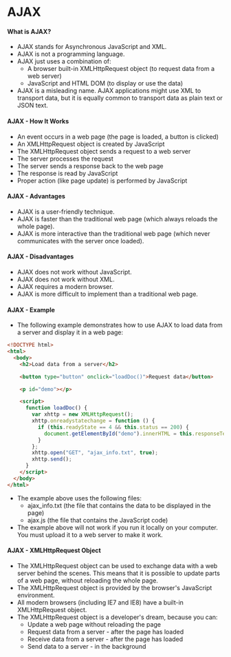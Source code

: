 # AJAX

#### What is AJAX?

- AJAX stands for Asynchronous JavaScript and XML.
- AJAX is not a programming language.
- AJAX just uses a combination of:
  - A browser built-in XMLHttpRequest object (to request data from a web server)
  - JavaScript and HTML DOM (to display or use the data)
- AJAX is a misleading name. AJAX applications might use XML to transport data, but it is equally common to transport data as plain text or JSON text.

#### AJAX - How It Works

- An event occurs in a web page (the page is loaded, a button is clicked)
- An XMLHttpRequest object is created by JavaScript
- The XMLHttpRequest object sends a request to a web server
- The server processes the request
- The server sends a response back to the web page
- The response is read by JavaScript
- Proper action (like page update) is performed by JavaScript

#### AJAX - Advantages

- AJAX is a user-friendly technique.
- AJAX is faster than the traditional web page (which always reloads the whole page).
- AJAX is more interactive than the traditional web page (which never communicates with the server once loaded).

#### AJAX - Disadvantages

- AJAX does not work without JavaScript.
- AJAX does not work without XML.
- AJAX requires a modern browser.
- AJAX is more difficult to implement than a traditional web page.

#### AJAX - Example

- The following example demonstrates how to use AJAX to load data from a server and display it in a web page:

```html
<!DOCTYPE html>
<html>
  <body>
    <h2>Load data from a server</h2>

    <button type="button" onclick="loadDoc()">Request data</button>

    <p id="demo"></p>

    <script>
      function loadDoc() {
        var xhttp = new XMLHttpRequest();
        xhttp.onreadystatechange = function () {
          if (this.readyState == 4 && this.status == 200) {
            document.getElementById("demo").innerHTML = this.responseText;
          }
        };
        xhttp.open("GET", "ajax_info.txt", true);
        xhttp.send();
      }
    </script>
  </body>
</html>
```

- The example above uses the following files:
  - ajax_info.txt (the file that contains the data to be displayed in the page)
  - ajax.js (the file that contains the JavaScript code)
- The example above will not work if you run it locally on your computer. You must upload it to a web server to make it work.

#### AJAX - XMLHttpRequest Object

- The XMLHttpRequest object can be used to exchange data with a web server behind the scenes. This means that it is possible to update parts of a web page, without reloading the whole page.
- The XMLHttpRequest object is provided by the browser's JavaScript environment.
- All modern browsers (including IE7 and IE8) have a built-in XMLHttpRequest object.
- The XMLHttpRequest object is a developer's dream, because you can:
  - Update a web page without reloading the page
  - Request data from a server - after the page has loaded
  - Receive data from a server - after the page has loaded
  - Send data to a server - in the background
